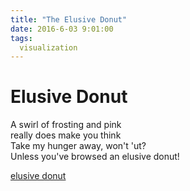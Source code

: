 ```yaml
---
title: "The Elusive Donut"
date: 2016-6-03 9:01:00
tags:
  visualization
---
```


# Elusive Donut

A swirl of frosting and pink<br>
really does make you think<br>
Take my hunger away, won't 'ut?<br>
Unless you've browsed an elusive donut!<br>

<a href="http://vsoch.github.io/elusive-donut" target="_blank">elusive donut</a>
